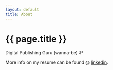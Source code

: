 ```yaml
---
layout: default
title: About
---
```

<h1>{{ page.title }}</h1>

Digital Publishing Guru (wanna-be) :P

More info on my resume can be found @ [linkedin](http://cn.linkedin.com/in/alimbeko/).



